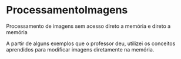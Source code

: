 # ProcessamentoImagens
Processamento de imagens sem acesso direto a memória e direto a memória

A partir de alguns exemplos que o professor deu, utilizei os conceitos aprendidos para modificar imagens diretamente na memória.
